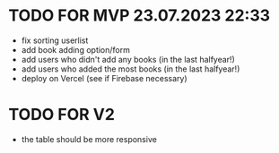 # TODO FOR MVP 23.07.2023 22:33
- fix sorting userlist
- add book adding option/form
- add users who didn't add any books (in the last halfyear!)
- add users who added the most books (in the last halfyear!) 
- deploy on Vercel (see if Firebase necessary)

# TODO FOR V2
- the table should be more responsive